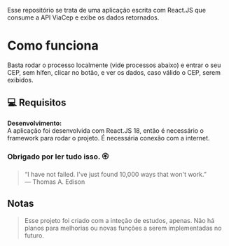 Esse repositório se trata de uma aplicação escrita com React.JS que consume a API ViaCep e exibe os dados retornados.

# Como funciona

Basta rodar o processo localmente (vide processos abaixo) e entrar o seu CEP, sem hífen, clicar no botão, e ver os dados, caso válido o CEP, serem exibidos. 

## 💻 Requisitos

**Desenvolvimento:**<br>
A aplicação foi desenvolvida com React.JS 18, então é necessário o framework para rodar o projeto. É necessária conexão com a internet.


### Obrigado por ler tudo isso. 🏵️

> “I have not failed. I've just found 10,000 ways that won't work.”  
― Thomas A. Edison

## Notas

> Esse projeto foi criado com a inteção de estudos, apenas. Não há planos para melhorias ou novas funções a serem implementadas no futuro.